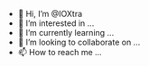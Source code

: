 - 👋 Hi, I’m @IOXtra
- 👀 I’m interested in ...
- 🌱 I’m currently learning ...
- 💞️ I’m looking to collaborate on ...
- 📫 How to reach me ...

<!---
IOXtra/IOXtra is a ✨ special ✨ repository because its `README.md` (this file) appears on your GitHub profile.
You can click the Preview link to take a look at your changes.
--->
